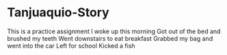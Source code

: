 # Tanjuaquio-Story
This is a practice assignment
I woke up this morning
Got out of the bed and brushed my teeth
Went downstairs to eat breakfast
Grabbed my bag and went into the car
Left for school
Kicked a fish
